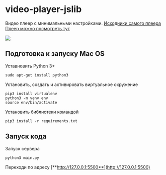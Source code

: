 # video-player-jslib
Видео плеер с минимальными настройками. [Исходники самого плеера](https://github.com/devmanorg/video-player-jslib)
[Плеер можно посмотреть тут](https://herypank.github.io/video-player-jslib)


![](https://i.imgur.com/ffOu68d.png)


## Подготовка к запуску Mac OS

Уставновить Python 3+

```
sudo apt-get install python3
```

Установить, создать и активировать виртуальное окружение

```
pip3 install virtualenv
python3 -m venv env
source env/bin/activate
```

Установить библиотеки командой

```
pip3 install -r requirements.txt
```

## Запуск кода

Запуск сервера  
```
python3 main.py
```

Переходи по адресу [**http://127.0.0.1:5500**](http://127.0.0.1:5500)
